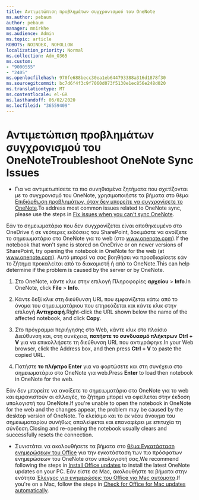 ```yaml
---
title: Αντιμετώπιση προβλημάτων συγχρονισμού του OneNote
ms.author: pebaum
author: pebaum
manager: mnirkhe
ms.audience: Admin
ms.topic: article
ROBOTS: NOINDEX, NOFOLLOW
localization_priority: Normal
ms.collection: Adm_O365
ms.custom:
- "9000555"
- "2405"
ms.openlocfilehash: 970fe688becc30ea1eb644793388a316d1878f30
ms.sourcegitcommit: bc7d6f4f3c9f7060d073f5130e1ec856e248d020
ms.translationtype: MT
ms.contentlocale: el-GR
ms.lasthandoff: 06/02/2020
ms.locfileid: "36559409"
---
```

# <a name="troubleshoot-onenote-sync-issues"></a><span data-ttu-id="39408-102">Αντιμετώπιση προβλημάτων συγχρονισμού του OneNote</span><span class="sxs-lookup"><span data-stu-id="39408-102">Troubleshoot OneNote Sync Issues</span></span>

* <span data-ttu-id="39408-103">Για να αντιμετωπίσετε τα πιο συνηθισμένα ζητήματα που σχετίζονται με το συγχρονισμό του OneNote, χρησιμοποιήστε τα βήματα στο θέμα [Επιδιόρθωση προβλημάτων, όταν δεν μπορείτε να συγχρονίσετε το OneNote](https://support.office.com/article/Fix-issues-when-you-can-t-sync-OneNote-299495ef-66d1-448f-90c1-b785a6968d45).</span><span class="sxs-lookup"><span data-stu-id="39408-103">To address most common issues related to OneNote sync, please use the steps in [Fix issues when you can't sync OneNote](https://support.office.com/article/Fix-issues-when-you-can-t-sync-OneNote-299495ef-66d1-448f-90c1-b785a6968d45).</span></span>

<span data-ttu-id="39408-104">Εάν το σημειωματάριο που δεν συγχρονίζεται είναι αποθηκευμένο στο OneDrive ή σε νεότερες εκδόσεις του SharePoint, δοκιμάστε να ανοίξετε το σημειωματάριο στο OneNote για το web (στο www.onenote.com).</span><span class="sxs-lookup"><span data-stu-id="39408-104">If the notebook that won't sync is stored on OneDrive or on newer versions of SharePoint, try opening the notebook in OneNote for the web (at www.onenote.com).</span></span> <span data-ttu-id="39408-105">Αυτό μπορεί να σας βοηθήσει να προσδιορίσετε εάν το ζήτημα προκαλείται από το διακομιστή ή από το OneNote.</span><span class="sxs-lookup"><span data-stu-id="39408-105">This can help determine if the problem is caused by the server or by OneNote.</span></span>

1. <span data-ttu-id="39408-106">Στο OneNote, κάντε κλικ στην επιλογή Πληροφορίες **αρχείου**  >  **Info**.</span><span class="sxs-lookup"><span data-stu-id="39408-106">In OneNote, click **File** > **Info**.</span></span>

2. <span data-ttu-id="39408-107">Κάντε δεξί κλικ στη διεύθυνση URL που εμφανίζεται κάτω από το όνομα του σημειωματάριου που επηρεάζεται και κάντε κλικ στην επιλογή **Αντιγραφή**.</span><span class="sxs-lookup"><span data-stu-id="39408-107">Right-click the URL shown below the name of the affected notebook, and click **Copy**.</span></span>

3. <span data-ttu-id="39408-108">Στο πρόγραμμα περιήγησης στο Web, κάντε κλικ στο πλαίσιο Διεύθυνση και, στη συνέχεια, **πατήστε το συνδυασμό πλήκτρων Ctrl + V** για να επικολλήσετε τη διεύθυνση URL που αντιγράφηκε.</span><span class="sxs-lookup"><span data-stu-id="39408-108">In your Web browser, click the Address box, and then press **Ctrl + V** to paste the copied URL.</span></span>

4. <span data-ttu-id="39408-109">Πατήστε **το πλήκτρο Enter** για να φορτώσετε και στη συνέχεια στο σημειωματάριο στο OneNote για web.</span><span class="sxs-lookup"><span data-stu-id="39408-109">Press **Enter** to load then notebook in OneNote for the web.</span></span>

<span data-ttu-id="39408-110">Εάν δεν μπορείτε να ανοίξετε το σημειωματάριο στο OneNote για το web και εμφανιστούν οι αλλαγές, το ζήτημα μπορεί να οφείλεται στην έκδοση υπολογιστή του OneNote.</span><span class="sxs-lookup"><span data-stu-id="39408-110">If you're unable to open the notebook in OneNote for the web and the changes appear, the problem may be caused by the desktop version of OneNote.</span></span> <span data-ttu-id="39408-111">Το κλείσιμο και το εκ νέου άνοιγμα του σημειωματαρίου συνήθως απαλείφεται και επαναφέρει με επιτυχία τη σύνδεση.</span><span class="sxs-lookup"><span data-stu-id="39408-111">Closing and re-opening the notebook usually clears and successfully resets the connection.</span></span>

* <span data-ttu-id="39408-112">Συνιστάται να ακολουθήσετε τα βήματα στο [θέμα Εγκατάσταση ενημερώσεων του Office](https://support.office.com/article/Install-Office-updates-2ab296f3-7f03-43a2-8e50-46de917611c5) για την εγκατάσταση των πιο πρόσφατων ενημερώσεων του OneNote στον υπολογιστή σας.</span><span class="sxs-lookup"><span data-stu-id="39408-112">We recommend following the steps in [Install Office updates](https://support.office.com/article/Install-Office-updates-2ab296f3-7f03-43a2-8e50-46de917611c5) to install the latest OneNote updates on your PC.</span></span> <span data-ttu-id="39408-113">Εάν είστε σε Mac, ακολουθήστε τα βήματα στην ενότητα [Έλεγχος για ενημερώσεις του Office για Mac αυτόματα](https://support.office.com/article/update-office-for-mac-automatically-bfd1e497-c24d-4754-92ab-910a4074d7c1).</span><span class="sxs-lookup"><span data-stu-id="39408-113">If you're on a Mac, follow the steps in [Check for Office for Mac updates automatically](https://support.office.com/article/update-office-for-mac-automatically-bfd1e497-c24d-4754-92ab-910a4074d7c1).</span></span>